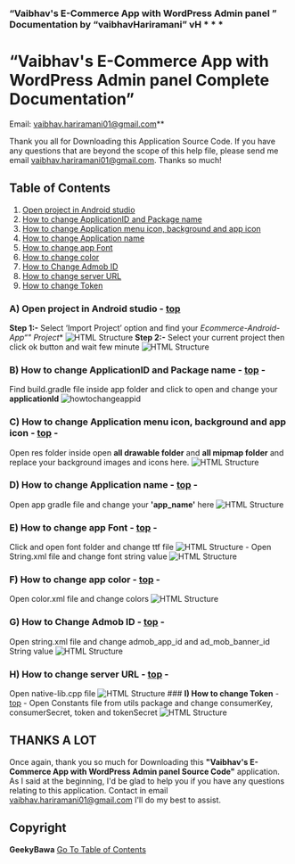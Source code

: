 ### “Vaibhav's E-Commerce App with WordPress Admin panel ” Documentation by “vaibhavHariramani” vH * * * 
# “Vaibhav's E-Commerce App with WordPress Admin panel Complete Documentation”

Email: [vaibhav.hariramani01@gmail.com](mailto:vaibhav.hariramani01@gmail.com)**</div>

Thank you all for Downloading this Application Source Code. If you have any questions that are beyond the scope of this help file, please send me email [vaibhav.hariramani01@gmail.com](vaibhav.hariramani01@gmail.com). Thanks so much!</div>



## Table of Contents 
1. [Open project in Android studio](#howtoimport) 
2. [How to change ApplicationID and Package name](#howtochangeappid) 
3. [How to change Application menu icon, background and app icon](#changeicon) 
4. [How to change Application name](#appnamechange) 
5. [How to change app Font](#font) 
6. [How to change color](#color) 
7. [How to Change Admob ID](#facebookID) 
8. [How to change server URL](#changeServerURL) 
9. [How to change Token](#changeTokenURL) 
### **A) Open project in Android studio** - [top](#toc) 
**Step 1:-** Select ‘Import Project’ option and find your **Ecommerce-Android-App*“" Project** 
![HTML Structure](assets/images/1.png) 
**Step 2:-** Select your current project then click ok button and wait few minute 
![HTML Structure](assets/images/2.png) 
### **B) How to change ApplicationID and Package name** - [top](#toc) - 
Find build.gradle file inside app folder and click to open and change your **applicationId**
![howtochangeappid](assets/images/3.png) 
### **C) How to change Application menu icon, background and app icon** - [top](#toc) -
Open res folder inside open **all drawable folder** and **all mipmap folder** and replace your background images and icons here. 
![HTML Structure](assets/images/4.png) 
### **D) How to change Application name** - [top](#toc) - 
Open app gradle file and change your **'app_name'** here 
![HTML Structure](assets/images/5.png) 
### **E) How to change app Font** - [top](#toc) - 
Click and open font folder and change ttf file 
![HTML Structure](assets/images/6.png) - 
Open String.xml file and change font string value 
![HTML Structure](assets/images/11.png) 
### **F) How to change app color** - [top](#toc) - 
Open color.xml file and change colors 
![HTML Structure](assets/images/7.png) 
### **G) How to Change Admob ID** - [top](#toc) - 
Open string.xml file and change admob_app_id and ad_mob_banner_id String value 
![HTML Structure](assets/images/8.png) 
### **H) How to change server URL** - [top](#toc) - 
Open native-lib.cpp file 
![HTML Structure](assets/images/10.png) ### 
**I) How to change Token** - [top](#toc) - 
Open Constants file from utils package and change consumerKey, consumerSecret, token and tokenSecret 
![HTML Structure](assets/images/12.png) 

## THANKS A LOT
Once again, thank you so much for Downloading this **"Vaibhav's E-Commerce App with WordPress Admin panel Source Code"** application. As I said at the beginning, I'd be glad to help you if you have any questions relating to this application. Contact in email [vaibhav.hariramani01@gmail.com](mailto:vaibhav.hariramani01@gmail.com) I'll do my best to assist. 

## Copyright
**GeekyBawa** [Go To Table of Contents](#toc) 
